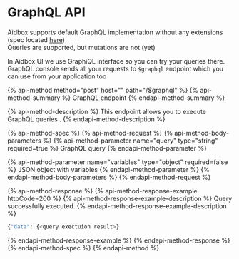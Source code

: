 # GraphQL API

Aidbox supports default GraphQL implementation without any extensions \(spec located [here](http://spec.graphql.org/June2018/)\)  
Queries are supported, but mutations are not \(yet\)

In Aidbox UI we use GraphiQL interface so you can try your queries there. GraphQL console sends all your requests to `$graphql` endpoint which you can use from your application too

{% api-method method="post" host="" path="/$graphql" %}
{% api-method-summary %}
GraphQL endpoint
{% endapi-method-summary %}

{% api-method-description %}
This endpoint allows you to execute GraphQL queries .
{% endapi-method-description %}

{% api-method-spec %}
{% api-method-request %}
{% api-method-body-parameters %}
{% api-method-parameter name="query" type="string" required=true %}
GraphQL query
{% endapi-method-parameter %}

{% api-method-parameter name="variables" type="object" required=false %}
JSON object with variables
{% endapi-method-parameter %}
{% endapi-method-body-parameters %}
{% endapi-method-request %}

{% api-method-response %}
{% api-method-response-example httpCode=200 %}
{% api-method-response-example-description %}
Query successfully executed.
{% endapi-method-response-example-description %}

```javascript
{"data": {<query exectuion result>}
```
{% endapi-method-response-example %}
{% endapi-method-response %}
{% endapi-method-spec %}
{% endapi-method %}



